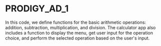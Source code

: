 # PRODIGY_AD_1
In this code, we define functions for the basic arithmetic operations: addition, subtraction, multiplication, and division. The calculator app also includes a function to display the menu, get user input for the operation choice, and perform the selected operation based on the user's input.  

